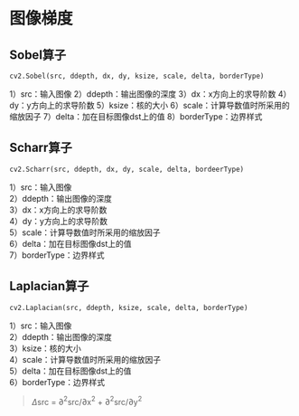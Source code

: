 # 图像梯度
## Sobel算子
```
cv2.Sobel(src, ddepth, dx, dy, ksize, scale, delta, borderType)
```
1）src：输入图像
2）ddepth：输出图像的深度
3）dx：x方向上的求导阶数
4）dy：y方向上的求导阶数
5）ksize：核的大小
6）scale：计算导数值时所采用的缩放因子
7）delta：加在目标图像dst上的值
8）borderType：边界样式
## Scharr算子
```
cv2.Scharr(src, ddepth, dx, dy, scale, delta, bordeerType)
```
1）src：输入图像  
2）ddepth：输出图像的深度  
3）dx：x方向上的求导阶数  
4）dy：y方向上的求导阶数  
5）scale：计算导数值时所采用的缩放因子  
6）delta：加在目标图像dst上的值  
7）borderType：边界样式  
## Laplacian算子
```
cv2.Laplacian(src, ddepth, ksize, scale, delta, borderType)
```
1）src：输入图像  
2）ddepth：输出图像的深度  
3）ksize：核的大小  
4）scale：计算导数值时所采用的缩放因子  
5）delta：加在目标图像dst上的值  
6）borderType：边界样式  
> $\Delta$src = $\partial$$^2$src/$\partial$x$^2$ + $\partial$$^2$src/$\partial$y$^2$